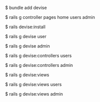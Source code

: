 $ bundle add devise

$ rails g controller pages home users admin 

$ rails devise:install 

$ rails g devise user

$ rails g devise admin

$ rails g devise:controllers users

$ rails g devise:controllers admin

$ rails g devise:views

$ rails g devise:views users

$ rails g devise:views admin